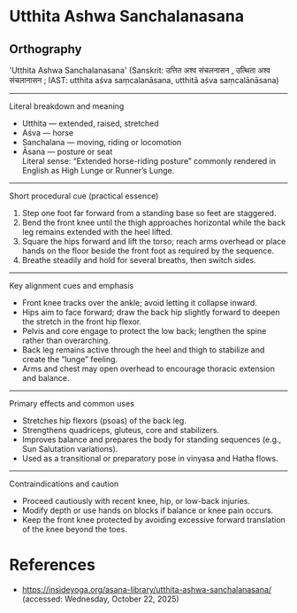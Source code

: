 # Utthita Ashwa Sanchalanasana #

## Orthography ##

'Utthita Ashwa Sanchalanasana' (Sanskrit: उत्तित अश्व संचलनासन , उत्थिता अश्व संचलानासन ; IAST: utthita aśva saṃcalanāsana, utthitā aśva saṃcalānāsana)

---

Literal breakdown and meaning
- Utthita — extended, raised, stretched  
- Aśva — horse  
- Sanchalana — moving, riding or locomotion  
- Āsana — posture or seat  
Literal sense: “Extended horse-riding posture” commonly rendered in English as High Lunge or Runner’s Lunge.

---

Short procedural cue (practical essence)
1. Step one foot far forward from a standing base so feet are staggered.  
2. Bend the front knee until the thigh approaches horizontal while the back leg remains extended with the heel lifted.  
3. Square the hips forward and lift the torso; reach arms overhead or place hands on the floor beside the front foot as required by the sequence.  
4. Breathe steadily and hold for several breaths, then switch sides.

---

Key alignment cues and emphasis
- Front knee tracks over the ankle; avoid letting it collapse inward.  
- Hips aim to face forward; draw the back hip slightly forward to deepen the stretch in the front hip flexor.  
- Pelvis and core engage to protect the low back; lengthen the spine rather than overarching.  
- Back leg remains active through the heel and thigh to stabilize and create the “lunge” feeling.  
- Arms and chest may open overhead to encourage thoracic extension and balance.

---

Primary effects and common uses
- Stretches hip flexors (psoas) of the back leg.  
- Strengthens quadriceps, gluteus, core and stabilizers.  
- Improves balance and prepares the body for standing sequences (e.g., Sun Salutation variations).  
- Used as a transitional or preparatory pose in vinyasa and Hatha flows.

---

Contraindications and caution
- Proceed cautiously with recent knee, hip, or low-back injuries.  
- Modify depth or use hands on blocks if balance or knee pain occurs.  
- Keep the front knee protected by avoiding excessive forward translation of the knee beyond the toes.

# References #

* https://insideyoga.org/asana-library/utthita-ashwa-sanchalanasana/ (accessed: Wednesday, October 22, 2025)

